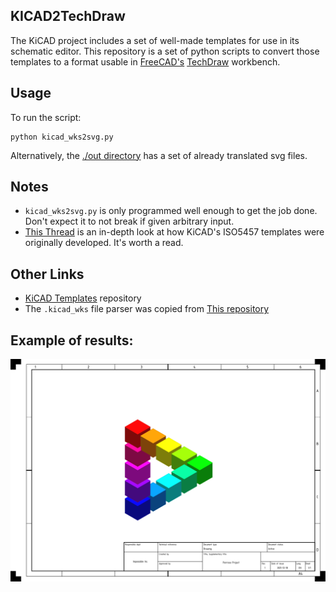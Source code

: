 ## KICAD2TechDraw

The KiCAD project includes a set of well-made templates for use in its 
schematic editor. This repository is a set of python scripts to convert those 
templates to a format usable in [FreeCAD's](https://github.com/FreeCAD/FreeCAD)
[TechDraw](https://wiki.freecad.org/TechDraw_Workbench) workbench.

## Usage

To run the script:

```
python kicad_wks2svg.py
```

Alternatively, the 
[./out directory](https://github.com/alexneufeld/KiCAD2TechDraw/tree/main/out) 
has a set of already translated svg files.

## Notes

- `kicad_wks2svg.py` is only programmed well enough to get the job done. Don't 
  expect it to not break if given arbitrary input.
- [This Thread](https://github.com/KiCad/kicad-templates/pull/25)
  is an in-depth look at how KiCAD's ISO5457 templates were originally
  developed. It's worth a read.

## Other Links

- [KiCAD Templates](https://gitlab.com/kicad/libraries/kicad-templates) repository
- The `.kicad_wks` file parser was copied from 
  [This repository](https://github.com/DerekHarter/python-lisp-parser)

## Example of results:

![](./dwg_example.png)
